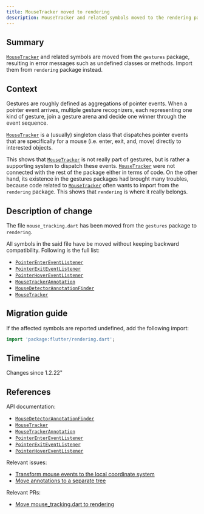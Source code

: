```yaml
---
title: MouseTracker moved to rendering
description: MouseTracker and related symbols moved to the rendering package.
---
```


## Summary

[`MouseTracker`][] and related symbols are moved from the
`gestures` package, resulting in error messages such as
undefined classes or methods. Import them from `rendering`
package instead.

## Context

Gestures are roughly defined as aggregations of pointer
events. When a pointer event arrives, multiple gesture
recognizers, each representing one kind of gesture, join a
gesture arena and decide one winner through the event
sequence.

[`MouseTracker`][] is a (usually) singleton class that
dispatches pointer events that are specifically for a mouse
(i.e. enter, exit, and, move) directly to interested
objects.

This shows that [`MouseTracker`][] is not really part of
gestures, but is rather a supporting system to dispatch
these events. [`MouseTracker`][] were not connected with the
rest of the package either in terms of code. On the other
hand, its existence in the gestures packages had brought
many troubles, because code related to [`MouseTracker`][] often
wants to import from the `rendering` package. This shows
that `rendering` is where it really belongs.

## Description of change

The file `mouse_tracking.dart` has been moved from the
`gestures` package to `rendering`.

All symbols in the said file have be moved without keeping
backward compatibility. Following is the full list:

  * [`PointerEnterEventListener`][]
  * [`PointerExitEventListener`][]
  * [`PointerHoverEventListener`][]
  * [`MouseTrackerAnnotation`][]
  * [`MouseDetectorAnnotationFinder`][]
  * [`MouseTracker`][]

## Migration guide

If the affected symbols are reported undefined,
add the following import:

```dart
import 'package:flutter/rendering.dart';
```

## Timeline

Changes since 1.2.22"

## References

API documentation:
* [`MouseDetectorAnnotationFinder`][]
* [`MouseTracker`][]
* [`MouseTrackerAnnotation`][]
* [`PointerEnterEventListener`][]
* [`PointerExitEventListener`][]
* [`PointerHoverEventListener`][]

Relevant issues:
* [Transform mouse events to the local coordinate system][]
* [Move annotations to a separate tree][]

Relevant PRs:
* [Move mouse_tracking.dart to rendering][]

[Move annotations to a separate tree]: {{site.github}}/flutter/flutter/issues/49568
[Move mouse_tracking.dart to rendering]: {{site.github}}/flutter/flutter/pull/52781 
[Transform mouse events to the local coordinate system]: {{site.github}}/flutter/flutter/issues/33675
[`MouseDetectorAnnotationFinder`]: {{site.api}}/flutter/gestures/MouseDetectorAnnotationFinder.html
[`MouseTracker`]: {{site.api}}/flutter/gestures/MouseTracker-class.html
[`MouseTrackerAnnotation`]: {{site.api}}/flutter/gestures/MouseTrackerAnnotation-class.html 
[`PointerEnterEventListener`]: {{site.api}}/flutter/gestures/PointerEnterEventListener.html 
[`PointerExitEventListener`]: {{site.api}}/flutter/gestures/PointerExitEventListener.html 
[`PointerHoverEventListener`]: {{site.api}}/flutter/gestures/PointerHoverEventListener.html 